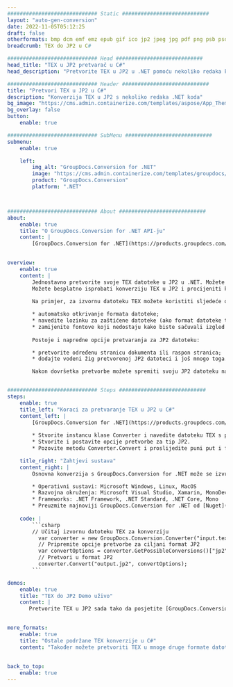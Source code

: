 ```yaml
---
############################# Static ############################
layout: "auto-gen-conversion"
date: 2022-11-05T05:12:25
draft: false
otherformats: bmp dcm emf emz epub gif ico jp2 jpeg jpg pdf png psb psd svg svgz tex tga tif tiff webp wmf wmz xps
breadcrumb: TEX do JP2 u C#

############################# Head ############################
head_title: "TEX u JP2 pretvarač u C#"
head_description: "Pretvorite TEX u JP2 u .NET pomoću nekoliko redaka koda. Koristite GroupDocs Document Conversion API za pretvaranje preko 160 formata datoteka."

############################# Header ############################
title: "Pretvori TEX u JP2 u C#"
description: "Konverzija TEX u JP2 s nekoliko redaka .NET koda"
bg_image: "https://cms.admin.containerize.com/templates/aspose/App_Themes/V3/images/bg/header1.png"
bg_overlay: false
button:
    enable: true

############################# SubMenu ############################
submenu:
    enable: true

    left:
        img_alt: "GroupDocs.Conversion for .NET"
        image: "https://cms.admin.containerize.com/templates/groupdocs/images/product-logos/90x90-noborder/groupdocs-conversion-net.png"
        product: "GroupDocs.Conversion"
        platform: ".NET"



############################# About ############################
about:
    enable: true
    title: "O GroupDocs.Conversion for .NET API-ju"
    content: |
        [GroupDocs.Conversion for .NET](https://products.groupdocs.com/conversion/net/) može se koristiti za pretvaranje Microsoft Worda, Excela, PowerPointa, PDF-a, Visio i drugih formata. GroupDocs.Conversion je samostalni API koji je prikladan za pozadinske i interne sustave gdje su potrebne visoke performanse. Ne ovisi o softveru poput Microsofta ili Open Officea.
    

overview:
    enable: true
    content: |
        Jednostavno pretvorite svoje TEX datoteke u JP2 u .NET. Možete koristiti samo nekoliko C# linija koda na bilo kojoj platformi po vašem izboru kao što su - Windows, Linux, macOS.
        Možete besplatno isprobati konverziju TEX u JP2 i procijeniti kvalitetu rezultata konverzije. Uz jednostavne scenarije konverzije datoteka, možete isprobati naprednije opcije za učitavanje izvorne TEX datoteke i za spremanje izlaznog JP2 rezultata. 
        
        Na primjer, za izvornu datoteku TEX možete koristiti sljedeće opcije učitavanja:

        * automatsko otkrivanje formata datoteke;
        * navedite lozinku za zaštićene datoteke (ako format datoteke to podržava);
        * zamijenite fontove koji nedostaju kako biste sačuvali izgled dokumenta.
        
        Postoje i napredne opcije pretvaranja za JP2 datoteku:

        * pretvorite određenu stranicu dokumenta ili raspon stranica;
        * dodajte vodeni žig pretvorenoj JP2 datoteci i još mnogo toga.

        Nakon dovršetka pretvorbe možete spremiti svoju JP2 datoteku na lokalnu stazu datoteke ili bilo koju pohranu treće strane kao što su FTP, Amazon S3, Google Drive, Dropbox itd. Imajte na umu - da pretvorite TEX u {{ TO}} nema potrebe za instaliranjem bilo kakvog dodatnog softvera - poput MS Officea, Open Officea, Adobe Acrobat Readera itd.


############################# Steps ############################
steps:
    enable: true
    title_left: "Koraci za pretvaranje TEX u JP2 u C#"
    content_left: |
        [GroupDocs.Conversion for .NET](https://products.groupdocs.com/conversion/net/) programerima olakšava pretvaranje TEX datoteke u JP2 s nekoliko redaka koda.
        
        * Stvorite instancu klase Converter i navedite datoteku TEX s punim putem
        * Stvorite i postavite opcije pretvorbe za tip JP2.
        * Pozovite metodu Converter.Convert i proslijedite puni put i format (JP2) kao parametar

    title_right: "Zahtjevi sustava"
    content_right: |
        Osnovna konverzija s GroupDocs.Conversion for .NET može se izvršiti u samo nekoliko jednostavnih koraka. Naši API-ji podržani su na svim glavnim platformama i operativnim sustavima. Prije izvršavanja koda u nastavku, provjerite imate li sljedeće preduvjete instalirane na vašem sustavu.

        * Operativni sustavi: Microsoft Windows, Linux, MacOS
        * Razvojna okruženja: Microsoft Visual Studio, Xamarin, MonoDevelop
        * Frameworks: .NET Framework, .NET Standard, .NET Core, Mono
        * Preuzmite najnoviji GroupDocs.Conversion for .NET od [Nuget](https://www.nuget.org/packages/groupdocs.conversion)
         
    code: |
        ```csharp    
        // Učitaj izvornu datoteku TEX za konverziju
          var converter = new GroupDocs.Conversion.Converter("input.tex");
          // Pripremite opcije pretvorbe za ciljani format JP2
          var convertOptions = converter.GetPossibleConversions()["jp2"].ConvertOptions;
          // Pretvori u format JP2
          converter.Convert("output.jp2", convertOptions);
        ```

demos:
    enable: true
    title: "TEX do JP2 Demo uživo"
    content: |
       Pretvorite TEX u JP2 sada tako da posjetite [GroupDocs.Conversion App](https://products.groupdocs.app/conversion/family) web mjesto. Online demo ima sljedeće prednosti
          

more_formats:
    enable: true
    title: "Ostale podržane TEX konverzije u C#"
    content: "Također možete pretvoriti TEX u mnoge druge formate datoteka. Pogledajte popis u nastavku."
       
       
back_to_top:
    enable: true
---
```

